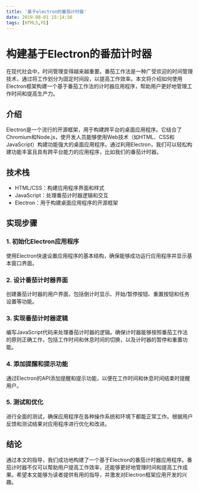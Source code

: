 ```yaml
---
title: '基于electron的番茄计时器'
date: 2019-08-01 15:14:56
tags: [HTML5,FE]
---
```



# 构建基于Electron的番茄计时器

在现代社会中，时间管理变得越来越重要。番茄工作法是一种广受欢迎的时间管理技术，通过将工作划分为固定时间段，以提高工作效率。本文将介绍如何使用Electron框架构建一个基于番茄工作法的计时器应用程序，帮助用户更好地管理工作时间和提高生产力。

## 介绍

Electron是一个流行的开源框架，用于构建跨平台的桌面应用程序。它结合了Chromium和Node.js，使开发人员能够使用Web技术（如HTML、CSS和JavaScript）构建功能强大的桌面应用程序。通过利用Electron，我们可以轻松构建功能丰富且具有跨平台能力的应用程序，比如我们的番茄计时器。

## 技术栈

- HTML/CSS：构建应用程序界面和样式
- JavaScript：处理番茄计时器逻辑和交互
- Electron：用于构建桌面应用程序的开源框架

## 实现步骤

### 1. 初始化Electron应用程序

使用Electron快速设置应用程序的基本结构，确保能够成功运行应用程序并显示基本窗口界面。

### 2. 设计番茄计时器界面

创建番茄计时器的用户界面，包括倒计时显示、开始/暂停按钮、重置按钮和任务设置等功能。

### 3. 实现番茄计时器逻辑

编写JavaScript代码来处理番茄计时器的逻辑。确保计时器能够按照番茄工作法的原则正确工作，包括工作时间和休息时间的切换，以及计时器的暂停和重置功能。

### 4. 添加提醒和提示功能

通过Electron的API添加提醒和提示功能，以便在工作时间和休息时间结束时提醒用户。

### 5. 测试和优化

进行全面的测试，确保应用程序在各种操作系统和环境下都能正常工作。根据用户反馈和测试结果对应用程序进行优化和改进。

## 结论

通过本文的指导，我们成功地构建了一个基于Electron的番茄计时器应用程序。番茄计时器不仅可以帮助用户提高工作效率，还能够更好地管理时间和提高工作成果。希望本文能够为读者提供有用的指导，并激发对Electron框架应用开发的兴趣。